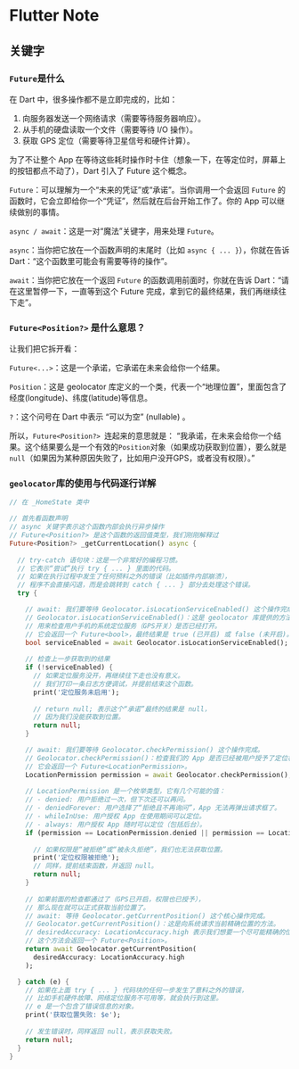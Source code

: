 # Flutter Note

## 关键字

### `Future`是什么

在 Dart 中，很多操作都不是立即完成的，比如：

1. 向服务器发送一个网络请求（需要等待服务器响应）。
2. 从手机的硬盘读取一个文件（需要等待 I/O 操作）。
3. 获取 GPS 定位（需要等待卫星信号和硬件计算）。

为了不让整个 App 在等待这些耗时操作时卡住（想象一下，在等定位时，屏幕上的按钮都点不动了），Dart 引入了 Future 这个概念。

`Future`：可以理解为一个“未来的凭证”或“承诺”。当你调用一个会返回 `Future` 的函数时，它会立即给你一个“凭证”，然后就在后台开始工作了。你的 App 可以继续做别的事情。

`async / await`：这是一对“魔法”关键字，用来处理 `Future`。

`async`：当你把它放在一个函数声明的末尾时（比如 `async { ... }`），你就在告诉 Dart：“这个函数里可能会有需要等待的操作”。

`await`：当你把它放在一个返回 `Future` 的函数调用前面时，你就在告诉 Dart：“请在这里暂停一下，一直等到这个 Future 完成，拿到它的最终结果，我们再继续往下走”。

### `Future<Position?>` 是什么意思？

让我们把它拆开看：

`Future<...>`：这是一个承诺，它承诺在未来会给你一个结果。

`Position`：这是 geolocator 库定义的一个类，代表一个“地理位置”，里面包含了经度(longitude)、纬度(latitude)等信息。

`?`：这个问号在 Dart 中表示 “可以为空” (nullable) 。

所以，`Future<Position?> `连起来的意思就是：
“我承诺，在未来会给你一个结果。这个结果要么是一个有效的` Position `对象（如果成功获取到位置），要么就是 `null`（如果因为某种原因失败了，比如用户没开GPS，或者没有权限）。”

### `geolocator`库的使用与代码逐行详解

```dart
// 在 _HomeState 类中

// 首先看函数声明
// async 关键字表示这个函数内部会执行异步操作
// Future<Position?> 是这个函数的返回值类型，我们刚刚解释过
Future<Position?> _getCurrentLocation() async { 
  
  // try-catch 语句块：这是一个非常好的编程习惯。
  // 它表示“尝试”执行 try { ... } 里面的代码。
  // 如果在执行过程中发生了任何预料之外的错误（比如插件内部崩溃），
  // 程序不会直接闪退，而是会跳转到 catch { ... } 部分去处理这个错误。
  try {

    // await: 我们要等待 Geolocator.isLocationServiceEnabled() 这个操作完成。
    // Geolocator.isLocationServiceEnabled()：这是 geolocator 库提供的方法，
    // 用来检查用户手机的系统定位服务（GPS开关）是否已经打开。
    // 它会返回一个 Future<bool>，最终结果是 true (已开启) 或 false (未开启)。
    bool serviceEnabled = await Geolocator.isLocationServiceEnabled();
    
    // 检查上一步获取到的结果
    if (!serviceEnabled) {
      // 如果定位服务没开，再继续往下走也没有意义。
      // 我们打印一条日志方便调试，并提前结束这个函数。
      print('定位服务未启用');
      
      // return null; 表示这个“承诺”最终的结果是 null，
      // 因为我们没能获取到位置。
      return null;
    }

    // await: 我们要等待 Geolocator.checkPermission() 这个操作完成。
    // Geolocator.checkPermission()：检查我们的 App 是否已经被用户授予了定位权限。
    // 它会返回一个 Future<LocationPermission>。
    LocationPermission permission = await Geolocator.checkPermission();
    
    // LocationPermission 是一个枚举类型，它有几个可能的值：
    // - denied: 用户拒绝过一次，但下次还可以再问。
    // - deniedForever: 用户选择了“拒绝且不再询问”，App 无法再弹出请求框了。
    // - whileInUse: 用户授权 App 在使用期间可以定位。
    // - always: 用户授权 App 随时可以定位（包括后台）。
    if (permission == LocationPermission.denied || permission == LocationPermission.deniedForever) {
      
      // 如果权限是“被拒绝”或“被永久拒绝”，我们也无法获取位置。
      print('定位权限被拒绝');
      // 同样，提前结束函数，并返回 null。
      return null;
    }
    
    // 如果前面的检查都通过了（GPS已开启，权限也已授予），
    // 那么现在就可以正式获取当前位置了。
    // await: 等待 Geolocator.getCurrentPosition() 这个核心操作完成。
    // Geolocator.getCurrentPosition()：这是向系统请求当前精确位置的方法。
    // desiredAccuracy: LocationAccuracy.high 表示我们想要一个尽可能精确的位置。
    // 这个方法会返回一个 Future<Position>。
    return await Geolocator.getCurrentPosition(
      desiredAccuracy: LocationAccuracy.high
    );

  } catch (e) {
    // 如果在上面 try { ... } 代码块的任何一步发生了意料之外的错误，
    // 比如手机硬件故障、网络定位服务不可用等，就会执行到这里。
    // e 是一个包含了错误信息的对象。
    print('获取位置失败: $e');
    
    // 发生错误时，同样返回 null，表示获取失败。
    return null;
  }
}
```
